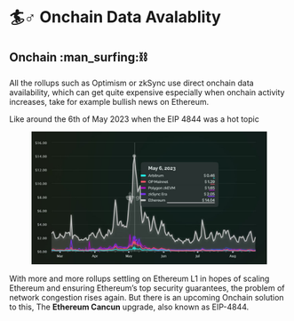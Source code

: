# 🏄♂ Onchain Data Avalablity

## Onchain :man\_surfing::chains:

All the rollups such as Optimism or zkSync use direct onchain data availability, which can get quite expensive especially when onchain activity increases, take for example bullish news on Ethereum.

Like around the 6th of May 2023 when the EIP 4844 was a hot topic

<figure><img src="../../../.gitbook/assets/F4TSJU2aQAAoPmS.jpeg" alt=""><figcaption></figcaption></figure>

With more and more rollups settling on Ethereum L1 in hopes of scaling Ethereum and ensuring Ethereum’s top security guarantees, the problem of network congestion rises again. But there is an upcoming Onchain solution to this, The **Ethereum Cancun** upgrade, also known as EIP-4844.
